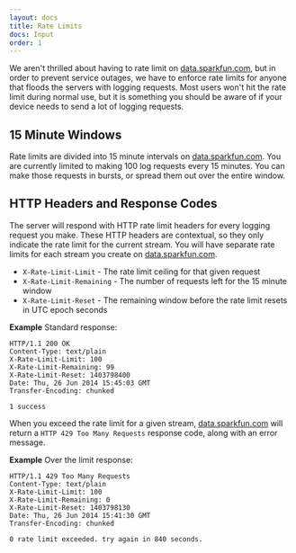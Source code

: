 ```yaml
---
layout: docs
title: Rate Limits
docs: Input
order: 1
---
```


We aren't thrilled about having to rate limit on [data.sparkfun.com](https://data.sparkfun.com), but in order to prevent
service outages, we have to enforce rate limits for anyone that floods the servers with logging requests.  Most users won't hit
the rate limit during normal use, but it is something you should be aware of if your device needs to send a lot of logging requests.

## 15 Minute Windows

Rate limits are divided into 15 minute intervals on [data.sparkfun.com](https://data.sparkfun.com).  You are currently
limited to making 100 log requests every 15 minutes.  You can make those requests in bursts, or spread them out over the entire window.

## HTTP Headers and Response Codes

The server will respond with HTTP rate limit headers for every logging request you make.  These HTTP headers are contextual,
so they only indicate the rate limit for the current stream.  You will have separate rate limits for each stream you create on
[data.sparkfun.com](https://data.sparkfun.com).

* `X-Rate-Limit-Limit` - The rate limit ceiling for that given request
* `X-Rate-Limit-Remaining` - The number of requests left for the 15 minute window
* `X-Rate-Limit-Reset` - The remaining window before the rate limit resets in UTC epoch seconds

**Example** Standard response:

    HTTP/1.1 200 OK
    Content-Type: text/plain
    X-Rate-Limit-Limit: 100
    X-Rate-Limit-Remaining: 99
    X-Rate-Limit-Reset: 1403798400
    Date: Thu, 26 Jun 2014 15:45:03 GMT
    Transfer-Encoding: chunked

    1 success

When you exceed the rate limit for a given stream, [data.sparkfun.com](https://data.sparkfun.com)
will return a `HTTP 429 Too Many Requests` response code, along with an error message.

**Example** Over the limit response:

    HTTP/1.1 429 Too Many Requests
    Content-Type: text/plain
    X-Rate-Limit-Limit: 100
    X-Rate-Limit-Remaining: 0
    X-Rate-Limit-Reset: 1403798130
    Date: Thu, 26 Jun 2014 15:41:30 GMT
    Transfer-Encoding: chunked

    0 rate limit exceeded. try again in 840 seconds.
